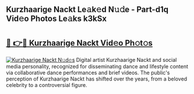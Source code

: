 ## Kurzhaarige Nackt Le𝚊k𝚎d N𝚞𝚍e - Part-d1q Vid𝚎o Photos Le𝚊ks k3kSx

# <h2><a href="http://fb20ow.evod.top/?m=Kurzhaarige+Nackt">🔗 👉🔴 Kurzhaarige Nackt Vid𝚎o Ph𝚘t𝚘s</a></h2>

[![Kurzhaarige Nackt N𝚞d𝚎s](https://i.imgur.com/8V9OHl7.gif)](http://fb20ow.evod.top/?m=Kurzhaarige+Nackt)
Digital artist Kurzhaarige Nackt and social media personality, recognized for disseminating dance and lifestyle content via collaborative dance performances and brief videos. The public's perception of Kurzhaarige Nackt has shifted over the years, from a beloved celebrity to a controversial figure. 
